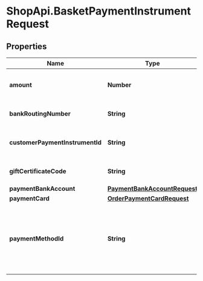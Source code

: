 # ShopApi.BasketPaymentInstrumentRequest

## Properties
Name | Type | Description | Notes
------------ | ------------- | ------------- | -------------
**amount** | **Number** | The payment transaction amount. | [optional] 
**bankRoutingNumber** | **String** | The bank routing number. | [optional] 
**customerPaymentInstrumentId** | **String** | The id of a customer payment instrument. | [optional] 
**giftCertificateCode** | **String** | The gift certificate code. | [optional] 
**paymentBankAccount** | [**PaymentBankAccountRequest**](PaymentBankAccountRequest.md) |  | [optional] 
**paymentCard** | [**OrderPaymentCardRequest**](OrderPaymentCardRequest.md) |  | [optional] 
**paymentMethodId** | **String** | The payment method id. Optional if a customer payment instrument id is specified. | [optional] 

